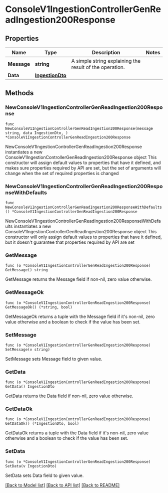 # ConsoleV1IngestionControllerGenReadIngestion200Response

## Properties

Name | Type | Description | Notes
------------ | ------------- | ------------- | -------------
**Message** | **string** | A simple string explaining the result of the operation. | 
**Data** | [**IngestionDto**](IngestionDto.md) |  | 

## Methods

### NewConsoleV1IngestionControllerGenReadIngestion200Response

`func NewConsoleV1IngestionControllerGenReadIngestion200Response(message string, data IngestionDto, ) *ConsoleV1IngestionControllerGenReadIngestion200Response`

NewConsoleV1IngestionControllerGenReadIngestion200Response instantiates a new ConsoleV1IngestionControllerGenReadIngestion200Response object
This constructor will assign default values to properties that have it defined,
and makes sure properties required by API are set, but the set of arguments
will change when the set of required properties is changed

### NewConsoleV1IngestionControllerGenReadIngestion200ResponseWithDefaults

`func NewConsoleV1IngestionControllerGenReadIngestion200ResponseWithDefaults() *ConsoleV1IngestionControllerGenReadIngestion200Response`

NewConsoleV1IngestionControllerGenReadIngestion200ResponseWithDefaults instantiates a new ConsoleV1IngestionControllerGenReadIngestion200Response object
This constructor will only assign default values to properties that have it defined,
but it doesn't guarantee that properties required by API are set

### GetMessage

`func (o *ConsoleV1IngestionControllerGenReadIngestion200Response) GetMessage() string`

GetMessage returns the Message field if non-nil, zero value otherwise.

### GetMessageOk

`func (o *ConsoleV1IngestionControllerGenReadIngestion200Response) GetMessageOk() (*string, bool)`

GetMessageOk returns a tuple with the Message field if it's non-nil, zero value otherwise
and a boolean to check if the value has been set.

### SetMessage

`func (o *ConsoleV1IngestionControllerGenReadIngestion200Response) SetMessage(v string)`

SetMessage sets Message field to given value.


### GetData

`func (o *ConsoleV1IngestionControllerGenReadIngestion200Response) GetData() IngestionDto`

GetData returns the Data field if non-nil, zero value otherwise.

### GetDataOk

`func (o *ConsoleV1IngestionControllerGenReadIngestion200Response) GetDataOk() (*IngestionDto, bool)`

GetDataOk returns a tuple with the Data field if it's non-nil, zero value otherwise
and a boolean to check if the value has been set.

### SetData

`func (o *ConsoleV1IngestionControllerGenReadIngestion200Response) SetData(v IngestionDto)`

SetData sets Data field to given value.



[[Back to Model list]](../README.md#documentation-for-models) [[Back to API list]](../README.md#documentation-for-api-endpoints) [[Back to README]](../README.md)


